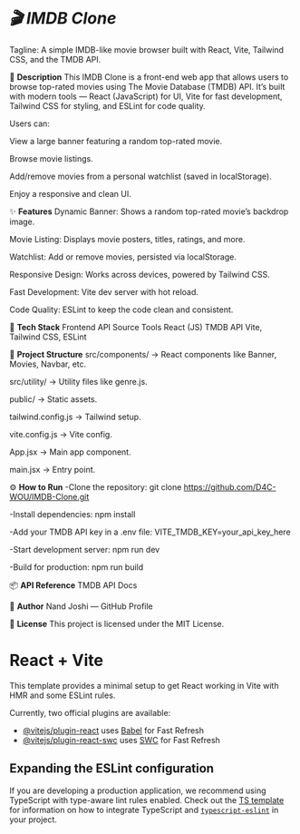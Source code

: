 # *🎬 IMDB Clone*
Tagline: A simple IMDB-like movie browser built with React, Vite, Tailwind CSS, and the TMDB API.

📖 **Description**
This IMDB Clone is a front-end web app that allows users to browse top-rated movies using The Movie Database (TMDB) API.
It’s built with modern tools — React (JavaScript) for UI, Vite for fast development, Tailwind CSS for styling, and ESLint for code quality.

Users can:

View a large banner featuring a random top-rated movie.

Browse movie listings.

Add/remove movies from a personal watchlist (saved in localStorage).

Enjoy a responsive and clean UI.

✨ **Features**
Dynamic Banner: Shows a random top-rated movie’s backdrop image.

Movie Listing: Displays movie posters, titles, ratings, and more.

Watchlist: Add or remove movies, persisted via localStorage.

Responsive Design: Works across devices, powered by Tailwind CSS.

Fast Development: Vite dev server with hot reload.

Code Quality: ESLint to keep the code clean and consistent.

🧰 **Tech Stack**
Frontend	API Source	Tools
React (JS)	TMDB API	Vite, Tailwind CSS, ESLint

📁 **Project Structure**
src/components/ → React components like Banner, Movies, Navbar, etc.

src/utility/ → Utility files like genre.js.

public/ → Static assets.

tailwind.config.js → Tailwind setup.

vite.config.js → Vite config.

App.jsx → Main app component.

main.jsx → Entry point.

⚙️ **How to Run**
-Clone the repository:
git clone https://github.com/D4C-WOU/IMDB-Clone.git

-Install dependencies:
npm install

-Add your TMDB API key in a .env file:
VITE_TMDB_KEY=your_api_key_here

-Start development server:
npm run dev

-Build for production:
npm run build


📦 **API Reference**
TMDB API Docs

👤 **Author**
Nand Joshi — GitHub Profile

📝 **License**
This project is licensed under the MIT License.




# React + Vite

This template provides a minimal setup to get React working in Vite with HMR and some ESLint rules.

Currently, two official plugins are available:

- [@vitejs/plugin-react](https://github.com/vitejs/vite-plugin-react/blob/main/packages/plugin-react) uses [Babel](https://babeljs.io/) for Fast Refresh
- [@vitejs/plugin-react-swc](https://github.com/vitejs/vite-plugin-react/blob/main/packages/plugin-react-swc) uses [SWC](https://swc.rs/) for Fast Refresh

## Expanding the ESLint configuration

If you are developing a production application, we recommend using TypeScript with type-aware lint rules enabled. Check out the [TS template](https://github.com/vitejs/vite/tree/main/packages/create-vite/template-react-ts) for information on how to integrate TypeScript and [`typescript-eslint`](https://typescript-eslint.io) in your project.
